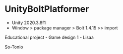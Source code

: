# UnityBoltPlatformer
- Unity 2020.3.8f1
- Window > package manager > Bolt 1.4.15 >> import

Educational project - Game design 1 - Lisaa

So-Tonio
